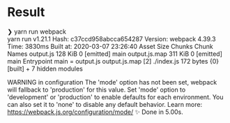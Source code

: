 # Result 
❯ yarn run webpack                   
yarn run v1.21.1
Hash: c37ccd958abcca654287
Version: webpack 4.39.3
Time: 3830ms
Built at: 2020-03-07 23:26:40
        Asset     Size  Chunks             Chunk Names
    output.js  128 KiB       0  [emitted]  main
output.js.map  311 KiB       0  [emitted]  main
Entrypoint main = output.js output.js.map
[2] ./index.js 172 bytes {0} [built]
    + 7 hidden modules

WARNING in configuration
The 'mode' option has not been set, webpack will fallback to 'production' for this value. Set 'mode' option to 'development' or 'production' to enable defaults for each environment.
You can also set it to 'none' to disable any default behavior. Learn more: https://webpack.js.org/configuration/mode/
✨  Done in 5.00s.

